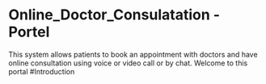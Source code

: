 # Online_Doctor_Consulatation - Portel
This system allows patients to book an appointment with doctors and have online consultation using voice or video call or by chat.
Welcome to this portal
#Introduction
